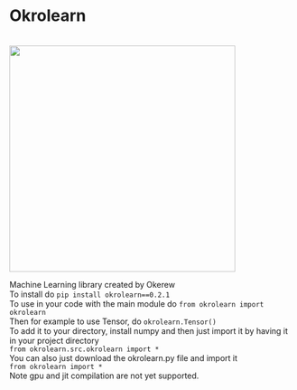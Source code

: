 # Okrolearn 
<br>
<img src="https://github.com/Okerew/okrolearn/assets/93822247/2c3e95ea-394d-4e29-8b97-13281ee695b7" witdh = "400px", height = "400px">
<br>

Machine Learning library created by Okerew
<br>
To install do `pip install okrolearn==0.2.1`
<br>
To use in your code with the main module do `from okrolearn import okrolearn`
<br>
Then for example to use Tensor, do `okrolearn.Tensor()`
<br>
To add it to your directory, install numpy and then just import it by having it in your project directory
<br>
`from okrolearn.src.okrolearn import *`
<br>
You can also just download the okrolearn.py file and import it
<br>
`from okrolearn import *`
<br>
Note gpu and jit compilation are not yet supported.

